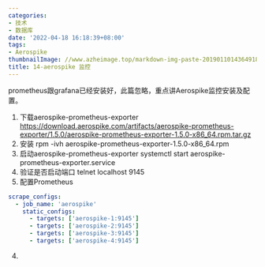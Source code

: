 ```yaml
---
categories:
- 技术
- 数据库
date: '2022-04-18 16:18:39+08:00'
tags:
- Aerospike
thumbnailImage: //www.azheimage.top/markdown-img-paste-20190110143649189.png
title: 14-aerospike 监控
---
```

prometheus跟grafana已经安装好，此篇忽略，重点讲Aerospike监控安装及配置。
<!--more-->
1. 下载aerospike-prometheus-exporter
https://download.aerospike.com/artifacts/aerospike-prometheus-exporter/1.5.0/aerospike-prometheus-exporter-1.5.0-x86_64.rpm.tar.gz
2. 安装
rpm -ivh aerospike-prometheus-exporter-1.5.0-x86_64.rpm
3. 启动aerospike-prometheus-exporter
systemctl start aerospike-prometheus-exporter.service
4. 验证是否启动端口
telnet localhost 9145
5. 配置Prometheus
```yml
scrape_configs:
  - job_name: 'aerospike'
    static_configs:
      - targets: ['aerospike-1:9145']
      - targets: ['aerospike-2:9145']
      - targets: ['aerospike-3:9145']
      - targets: ['aerospike-4:9145']
```
4. 